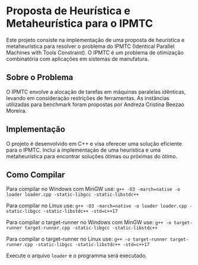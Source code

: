 # Proposta de Heurística e Metaheurística para o IPMTC

Este projeto consiste na implementação de uma proposta de heurística e metaheurística para resolver o problema do IPMTC (Identical Parallel Machines with Tools Constraint). O IPMTC é um problema de otimização combinatória com aplicações em sistemas de manufatura.

## Sobre o Problema

O IPMTC envolve a alocação de tarefas em máquinas paralelas idênticas, levando em consideração restrições de ferramentas. As instâncias utilizadas para benchmark foram propostas por Andreza Cristina Beezao Moreira.

## Implementação

O projeto é desenvolvido em C++ e visa oferecer uma solução eficiente para o IPMTC. Inclui a implementação de uma heurística e uma metaheurística para encontrar soluções ótimas ou próximas do ótimo.

## Como Compilar

Para compilar no Windows com MinGW use: `g++ -O3 -march=native -o loader loader.cpp -static-libgcc -static-libstdc++`

Para compilar no Linux use: `g++ -O3 -march=native -o loader loader.cpp -static-libgcc -static-libstdc++ -std=c++17`

Para compilar o target-runner no Windows com MinGW use: `g++ -o target-runner target-runner.cpp -static-libgcc -static-libstdc++`

Para compilar o target-runner no Linux use: `g++ -o target-runner target-runner.cpp -static-libgcc -static-libstdc++ -std=c++17`

Execute o arquivo `loader` e o programma será executado.